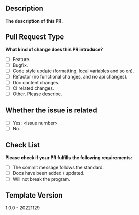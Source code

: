 ## Description

**The description of this PR.**

## Pull Request Type

**What kind of change does this PR introduce?**

- [ ] Feature.
- [ ] Bugfix.
- [ ] Code style update (formatting, local variables and so on).
- [ ] Refactor (no functional changes, and no api changes).
- [ ] Doc content changes.
- [ ] CI related changes.
- [ ] Other. Please describe.

## Whether the issue is related

- [ ] Yes: \<issue number\>
- [ ] No.

## Check List

**Please check if your PR fulfills the following requirements:**

- [ ] The commit message follows the standard.
- [ ] Docs have been added / updated.
- [ ] Will not break the program.

## Template Version

1.0.0 - 20221129
